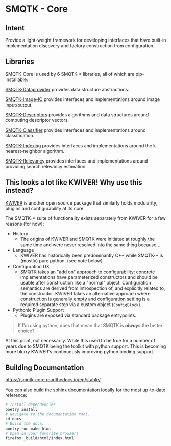 # SMQTK - Core

## Intent
Provide a light-weight framework for developing interfaces that have built-in
implementation discovery and factory construction from configuration.

## Libraries

SMQTK-Core is used by 6 SMQTK-* libraries, all of which are pip-installable:

[SMQTK-Dataprovider](https://github.com/Kitware/SMQTK-Dataprovider) provides data structure abstractions.

[SMQTK-Image-IO](https://github.com/Kitware/SMQTK-Image-IO) provides interfaces and implementations around image input/output.

[SMQTK-Descriptors](https://github.com/Kitware/SMQTK-Descriptors) provides algorithms and data structures around computing descriptor vectors.

[SMQTK-Classifier](https://github.com/Kitware/SMQTK-Classifier) provides interfaces and implementations around classification.

[SMQTK-Indexing](https://github.com/Kitware/SMQTK-Indexing) provides interfaces and implementations around the k-nearest-neighbor algorithm.

[SMQTK-Relevancy](https://github.com/Kitware/SMQTK-Relevancy) provides interfaces and implementations around providing search relevancy estimation.

## This looks a lot like KWIVER! Why use this instead?
[KWIVER](https://github.com/kitware/kwiver) is another open source package that
similarly holds modularity, plugins and configurability at its core.

The SMQTK-* suite of functionality exists separately from KWIVER for a few
reasons (for now):
* History
  * The origins of KWIVER and SMQTK were initiated at roughly the same
    time and were never resolved into the same thing because...
* Language
  * KWIVER has historically been predominantly C++ while SMQTK-* is (mostly)
    pure python. (see note below)
* Configuration UX
  * SMQTK takes an "add on" approach to configurability: concrete
    implementations have parameterized constructors and should be usable after
    construction like a "normal" object.
    Configuration semantics are derived from introspection of, and explicitly
    related to, the constructor.
    KWIVER takes an alternative approach where construction is generally empty
    and configuration setting is a required separate step via a custom object
    (`ConfigBlock`).
* Pythonic Plugin Support
  * Plugins are exposed via standard package entrypoints.

> If I'm using python, does that mean that SMQTK is __*always*__ the better
> choice?

At this point, not necessarily.
While this used to be true for a number of years due to SMQTK being the toolkit
with python support.
This is becoming more blurry KWIVER's continuously improving python binding
support.

## Building Documentation
https://smqtk-core.readthedocs.io/en/stable/

You can also build the sphinx documentation locally for the most up-to-date
reference:
```bash
# Install dependencies
poetry install
# Navigate to the documentation root.
cd docs
# Build the docs.
poetry run make html
# Open in your favorite browser!
firefox _build/html/index.html
```
